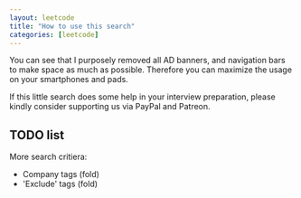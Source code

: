 ```yaml
---
layout: leetcode
title: "How to use this search"
categories: [leetcode]
---
```


You can see that I purposely removed all AD banners, and navigation bars to make space as much as possible. Therefore you can maximize the usage on your smartphones and pads. 

If this little search does some help in your interview preparation, please kindly consider supporting us via PayPal and Patreon. 

## TODO list

More search critiera:

- Company tags (fold)
- 'Exclude' tags (fold)